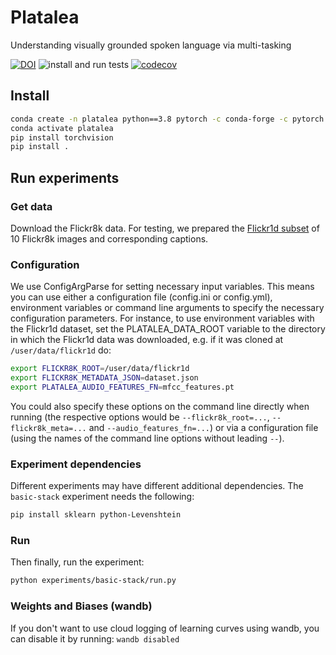 # Platalea
Understanding visually grounded spoken language via multi-tasking

[![DOI](https://zenodo.org/badge/239750248.svg)](https://zenodo.org/badge/latestdoi/239750248)
![install and run tests](https://github.com/egpbos/platalea/workflows/install%20and%20run%20tests/badge.svg?branch=master)
[![codecov](https://codecov.io/gh/spokenlanguage/platalea/branch/master/graph/badge.svg)](https://codecov.io/gh/spokenlanguage/platalea)



## Install

```sh
conda create -n platalea python==3.8 pytorch -c conda-forge -c pytorch
conda activate platalea
pip install torchvision
pip install .
```

## Run experiments

### Get data
Download the Flickr8k data.
For testing, we prepared the [Flickr1d subset](https://github.com/spokenlanguage/flickr1d) of 10 Flickr8k images and corresponding captions.

### Configuration
We use ConfigArgParse for setting necessary input variables.
This means you can use either a configuration file (config.ini or config.yml), environment variables or command line arguments to specify the necessary configuration parameters.
For instance, to use environment variables with the Flickr1d dataset, set the PLATALEA_DATA_ROOT variable to the directory in which the Flickr1d data was downloaded, e.g. if it was cloned at `/user/data/flickr1d` do:

```sh
export FLICKR8K_ROOT=/user/data/flickr1d
export FLICKR8K_METADATA_JSON=dataset.json
export PLATALEA_AUDIO_FEATURES_FN=mfcc_features.pt
```

You could also specify these options on the command line directly when running (the respective options would be `--flickr8k_root=...`, `--flickr8k_meta=...` and `--audio_features_fn=...`) or via a configuration file (using the names of the command line options without leading `--`).

### Experiment dependencies
Different experiments may have different additional dependencies.
The `basic-stack` experiment needs the following:

```sh
pip install sklearn python-Levenshtein
```

### Run
Then finally, run the experiment:

```sh
python experiments/basic-stack/run.py
```

### Weights and Biases (wandb)
If you don't want to use cloud logging of learning curves using wandb, you can 
disable it by running:
```wandb disabled```